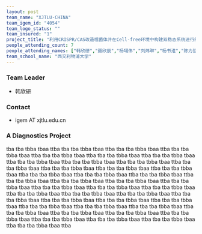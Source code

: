 ```yaml
---
layout: post
team_name: "XJTLU-CHINA"
team_igem_id: "4054"
team_logo_status: ""
team_insured: "1"
project_title: "利用CRISPR/CAS改造噬菌体并在Cell-free环境中构建双稳态系统进行细菌的定量检测"
people_attending_count: 7
people_attending_names: ["韩欣研","聂欣辰","杨翊伟","刘炜琳","杨书淮","陈力哲","王思淼"]
team_school_name: "西交利物浦大学"
---
```



### Team Leader
* 韩欣研

### Contact
* igem AT xjtlu.edu.cn

### A Diagnostics Project

tba tba tbba tbaa ttba tba tba tbba tbaa ttba tba tba tbba tbaa ttba tba tba tbba tbaa ttba tba tba tbba tbaa ttba tba tba tbba tbaa ttba tba tba tbba tbaa ttba tba tba tbba tbaa ttba tba tba tbba tbaa ttba tba tba tbba tbaa ttba tba tba tbba tbaa ttba tba tba tbba tbaa ttba tba tba tbba tbaa ttba tba tba tbba tbaa ttba tba tba tbba tbaa ttba tba tba tbba tbaa ttba tba tba tbba tbaa ttba tba tba tbba tbaa ttba tba tba tbba tbaa ttba tba tba tbba tbaa ttba tba tba tbba tbaa ttba tba tba tbba tbaa ttba tba tba tbba tbaa ttba tba tba tbba tbaa ttba tba tba tbba tbaa ttba tba tba tbba tbaa ttba tba tba tbba tbaa ttba tba tba tbba tbaa ttba tba tba tbba tbaa ttba tba tba tbba tbaa ttba tba tba tbba tbaa ttba tba tba tbba tbaa ttba tba tba tbba tbaa ttba tba tba tbba tbaa ttba tba tba tbba tbaa ttba tba tba tbba tbaa ttba tba tba tbba tbaa ttba tba tba tbba tbaa ttba tba tba tbba tbaa ttba tba tba tbba tbaa ttba tba tba tbba tbaa ttba tba tba tbba tbaa ttba 
